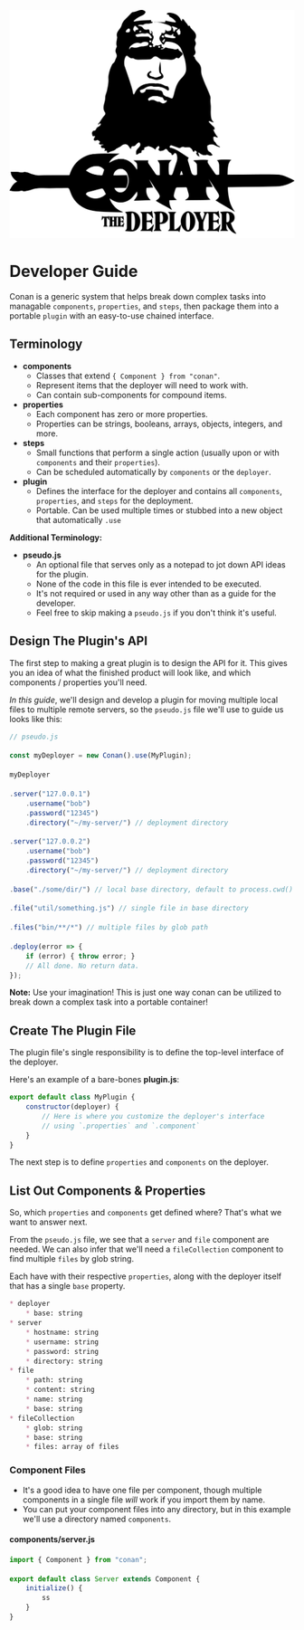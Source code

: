 ![](../conan-logo.png)

# Developer Guide

Conan is a generic system that helps break down complex tasks into managable `components`, `properties`, and `steps`, then package them into a portable `plugin` with an easy-to-use chained interface.

## Terminology

* **components**
	* Classes that extend `{ Component } from "conan"`.
	* Represent items that the deployer will need to work with.
	* Can contain sub-components for compound items.
* **properties**
	* Each component has zero or more properties.
	* Properties can be strings, booleans, arrays, objects, integers, and more.
* **steps**
	* Small functions that perform a single action (usually upon or with `components` and their `properties`).
	* Can be scheduled automatically by `components` or the `deployer`.
* **plugin**
	* Defines the interface for the deployer and contains all `components`, `properties`, and `steps` for the deployment.
	* Portable. Can be used multiple times or stubbed into a new object that automatically `.use`

**Additional Terminology:**

* **pseudo.js**
	* An optional file that serves only as a notepad to jot down API ideas for the plugin.
	* None of the code in this file is ever intended to be executed.
	* It's not required or used in any way other than as a guide for the developer.
	* Feel free to skip making a `pseudo.js` if you don't think it's useful.

## Design The Plugin's API

The first step to making a great plugin is to design the API for it. This gives you an idea of what the finished product will look like, and which components / properties you'll need.

*In this guide*, we'll design and develop a plugin for moving multiple local files to multiple remote servers, so the `pseudo.js` file we'll use to guide us looks like this:

``` javascript
// pseudo.js

const myDeployer = new Conan().use(MyPlugin);

myDeployer

.server("127.0.0.1")
	.username("bob")
	.password("12345")
	.directory("~/my-server/") // deployment directory

.server("127.0.0.2")
	.username("bob")
	.password("12345")
	.directory("~/my-server/") // deployment directory

.base("./some/dir/") // local base directory, default to process.cwd()

.file("util/something.js") // single file in base directory

.files("bin/**/*") // multiple files by glob path

.deploy(error => {
	if (error) { throw error; }
	// All done. No return data.
});
```

**Note:** Use your imagination! This is just one way conan can be utilized to break down a complex task into a portable container!

## Create The Plugin File

The plugin file's single responsibility is to define the top-level interface of the deployer.

Here's an example of a bare-bones **plugin.js**:

``` javascript
export default class MyPlugin {
	constructor(deployer) {
		// Here is where you customize the deployer's interface
		// using `.properties` and `.component`
	}
}
```

The next step is to define `properties` and `components` on the deployer.

## List Out Components & Properties

So, which `properties` and `components` get defined where? That's what we want to answer next.

From the `pseudo.js` file, we see that a `server` and `file` component are needed. We can also infer that we'll need a `fileCollection` component to find multiple `files` by glob string.

Each have with their respective `properties`, along with the deployer itself that has a single `base` property.

``` markdown
* deployer
	* base: string
* server
	* hostname: string
	* username: string
	* password: string
	* directory: string
* file
	* path: string
	* content: string
	* name: string
	* base: string
* fileCollection
	* glob: string
	* base: string
	* files: array of files
```

### Component Files

* It's a good idea to have one file per component, though multiple components in a single file *will* work if you import them by name.
* You can put your component files into any directory, but in this example we'll use a directory named `components`.

#### components/server.js

``` javascript
import { Component } from "conan";

export default class Server extends Component {
	initialize() {
		ss
	}
}
```
